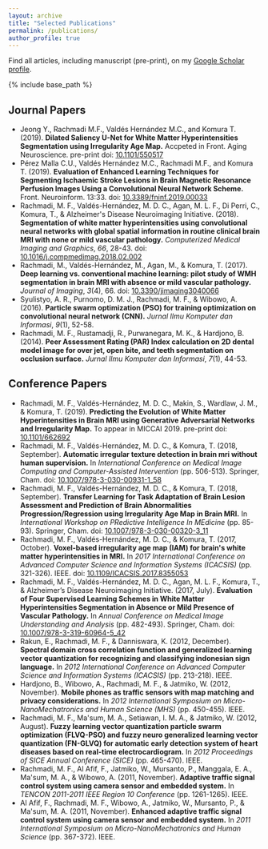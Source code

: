 ```yaml
---
layout: archive
title: "Selected Publications"
permalink: /publications/
author_profile: true
---
```


<!--{% if author.googlescholar %}
  You can also find my articles on <u><a href="{{author.googlescholar}}">my Google Scholar profile</a>.</u>
{% endif %} -->

Find all articles, including manuscript (pre-print), on my [Google Scholar profile](https://scholar.google.co.uk/citations?hl=en&user=ZFo5fiwAAAAJ).

{% include base_path %}

<!---{% for post in site.publications reversed %}
  {% include archive-single.html %}
{% endfor %}--->

## Journal Papers
 - Jeong Y., Rachmadi M.F., Valdés Hernández M.C., and Komura T. (2019). **Dilated Saliency U-Net for White Matter Hyperintensities Segmentation using Irregularity Age Map.** Accpeted in Front. Aging Neuroscience. pre-print doi: [10.1101/550517](https://doi.org/10.1101/550517)
 - Pérez Malla C.U., Valdés Hernández M.C., Rachmadi M.F., and Komura T. (2019). **Evaluation of Enhanced Learning Techniques for Segmenting Ischaemic Stroke Lesions in Brain Magnetic Resonance Perfusion Images Using a Convolutional Neural Network Scheme.** Front. Neuroinform. 13:33. doi: [10.3389/fninf.2019.00033](https://doi.org/10.3389/fninf.2019.00033)
 - Rachmadi, M. F., Valdés-Hernández, M. D. C., Agan, M. L. F., Di Perri, C., Komura, T., & Alzheimer's Disease Neuroimaging Initiative. (2018). **Segmentation of white matter hyperintensities using convolutional neural networks with global spatial information in routine clinical brain MRI with none or mild vascular pathology.** _Computerized Medical Imaging and Graphics_, _66_, 28-43. doi: [10.1016/j.compmedimag.2018.02.002](https://doi.org/10.1016/j.compmedimag.2018.02.002)
 - Rachmadi, M., Valdés-Hernández, M., Agan, M., & Komura, T. (2017). **Deep learning vs. conventional machine learning: pilot study of WMH segmentation in brain MRI with absence or mild vascular pathology.** _Journal of Imaging_, _3_(4), 66. doi: [10.3390/jimaging3040066](https://doi.org/10.3390/jimaging3040066)
 - Syulistyo, A. R., Purnomo, D. M. J., Rachmadi, M. F., & Wibowo, A. (2016). **Particle swarm optimization (PSO) for training optimization on convolutional neural network (CNN).** _Jurnal Ilmu Komputer dan Informasi_, _9_(1), 52-58.
 - Rachmadi, M. F., Rustamadji, R., Purwanegara, M. K., & Hardjono, B. (2014). **Peer Assessment Rating (PAR) Index calculation on 2D dental model image for over jet, open bite, and teeth segmentation on occlusion surface.** _Jurnal Ilmu Komputer dan Informasi_, _7_(1), 44-53.

## Conference Papers
 - Rachmadi, M. F., Valdés-Hernández, M. D. C., Makin, S., Wardlaw, J. M., & Komura, T. (2019). **Predicting the Evolution of White Matter Hyperintensities in Brain MRI using Generative Adversarial Networks and Irregularity Map.** To appear in MICCAI 2019. pre-print doi: [10.1101/662692](https://doi.org/10.1101/662692)
 - Rachmadi, M. F., Valdés-Hernández, M. D. C., & Komura, T. (2018, September). **Automatic irregular texture detection in brain mri without human supervision.** In _International Conference on Medical Image Computing and Computer-Assisted Intervention_ (pp. 506-513). Springer, Cham. doi: [10.1007/978-3-030-00931-1_58](https://doi.org/10.1007/978-3-030-00931-1_58)
 - Rachmadi, M. F., Valdés-Hernández, M. D. C., & Komura, T. (2018, September). **Transfer Learning for Task Adaptation of Brain Lesion Assessment and Prediction of Brain Abnormalities Progression/Regression using Irregularity Age Map in Brain MRI.** In _International Workshop on PRedictive Intelligence In MEdicine_ (pp. 85-93). Springer, Cham. doi: [10.1007/978-3-030-00320-3_11](https://doi.org/10.1007/978-3-030-00320-3_11)
 - Rachmadi, M. F., Valdés-Hernández, M. D. C., & Komura, T. (2017, October). **Voxel-based irregularity age map (IAM) for brain's white matter hyperintensities in MRI.** In _2017 International Conference on Advanced Computer Science and Information Systems (ICACSIS)_ (pp. 321-326). IEEE. doi: [10.1109/ICACSIS.2017.8355053](https://doi.org/10.1109/ICACSIS.2017.8355053)
 - Rachmadi, M. F., Valdés-Hernández, M. D. C., Agan, M. L. F., Komura, T., & Alzheimer’s Disease Neuroimaging Initiative. (2017, July). **Evaluation of Four Supervised Learning Schemes in White Matter Hyperintensities Segmentation in Absence or Mild Presence of Vascular Pathology.** In _Annual Conference on Medical Image Understanding and Analysis_ (pp. 482-493). Springer, Cham. doi: [10.1007/978-3-319-60964-5_42](https://doi.org/10.1007/978-3-319-60964-5_42)
 - Rakun, E., Rachmadi, M. F., & Danniswara, K. (2012, December). **Spectral domain cross correlation function and generalized learning vector quantization for recognizing and classifying indonesian sign language.** In _2012 International Conference on Advanced Computer Science and Information Systems (ICACSIS)_ (pp. 213-218). IEEE.
 - Hardjono, B., Wibowo, A., Rachmadi, M. F., & Jatmiko, W. (2012, November). **Mobile phones as traffic sensors with map matching and privacy considerations.** In _2012 International Symposium on Micro-NanoMechatronics and Human Science (MHS)_ (pp. 450-455). IEEE.
 - Rachmadi, M. F., Ma'sum, M. A., Setiawan, I. M. A., & Jatmiko, W. (2012, August). **Fuzzy learning vector quantization particle swarm optimization (FLVQ-PSO) and fuzzy neuro generalized learning vector quantization (FN-GLVQ) for automatic early detection system of heart diseases based on real-time electrocardiogram.** In _2012 Proceedings of SICE Annual Conference (SICE)_ (pp. 465-470). IEEE.
 - Rachmadi, M. F., Al Afif, F., Jatmiko, W., Mursanto, P., Manggala, E. A., Ma'sum, M. A., & Wibowo, A. (2011, November). **Adaptive traffic signal control system using camera sensor and embedded system.** In _TENCON 2011-2011 IEEE Region 10 Conference_ (pp. 1261-1265). IEEE.
 - Al Afif, F., Rachmadi, M. F., Wibowo, A., Jatmiko, W., Mursanto, P., & Ma'sum, M. A. (2011, November). **Enhanced adaptive traffic signal control system using camera sensor and embedded system.** In _2011 International Symposium on Micro-NanoMechatronics and Human Science_ (pp. 367-372). IEEE.
